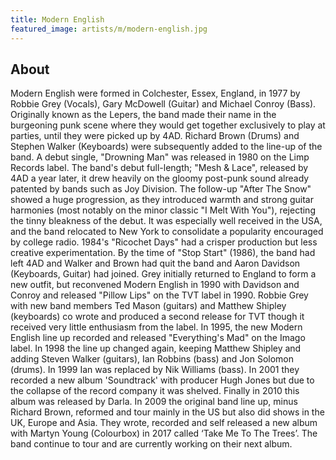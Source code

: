 ```yaml
---
title: Modern English
featured_image: artists/m/modern-english.jpg
---
```

## About

Modern English were formed in Colchester, Essex, England, in 1977 by Robbie Grey (Vocals), Gary McDowell (Guitar) and Michael Conroy (Bass). Originally known as the Lepers, the band made their name in the burgeoning punk scene where they would get together exclusively to play at parties, until they were picked up by 4AD. Richard Brown (Drums) and Stephen Walker (Keyboards) were subsequently added to the line-up of the band. A debut single, "Drowning Man" was released in 1980 on the Limp Records label. The band's debut full-length; "Mesh & Lace", released by 4AD a year later, it drew heavily on the gloomy post-punk sound already patented by bands such as Joy Division. The follow-up "After The Snow" showed a huge progression, as they introduced warmth and strong guitar harmonies (most notably on the minor classic "I Melt With You"), rejecting the tinny bleakness of the debut. It was especially well received in the USA, and the band relocated to New York to consolidate a popularity encouraged by college radio. 1984's "Ricochet Days" had a crisper production but less creative experimentation. By the time of "Stop Start" (1986), the band had left 4AD and Walker and Brown had quit the band and Aaron Davidson (Keyboards, Guitar) had joined. Grey initially returned to England to form a new outfit, but reconvened Modern English in 1990 with Davidson and Conroy and released "Pillow Lips" on the TVT label in 1990. Robbie Grey with new band members Ted Mason (guitars) and Matthew Shipley (keyboards) co wrote and produced a second release for TVT though it received very little enthusiasm from the label. In 1995, the new Modern English line up recorded and released "Everything's Mad" on the Imago label. In 1998 the line up changed again, keeping Matthew Shipley and adding Steven Walker (guitars), Ian Robbins (bass) and Jon Solomon (drums). In 1999 Ian was replaced by Nik Williams (bass). In 2001 they recorded a new album 'Soundtrack' with producer Hugh Jones but due to the collapse of the record company it was shelved. Finally in 2010 this album was released by Darla. In 2009 the original band line up, minus Richard Brown, reformed and tour mainly in the US but also did shows in the UK, Europe and Asia. They wrote, recorded and self released a new album with Martyn Young (Colourbox) in 2017 called ‘Take Me To The Trees’. The band continue to tour and are currently working on their next album.
